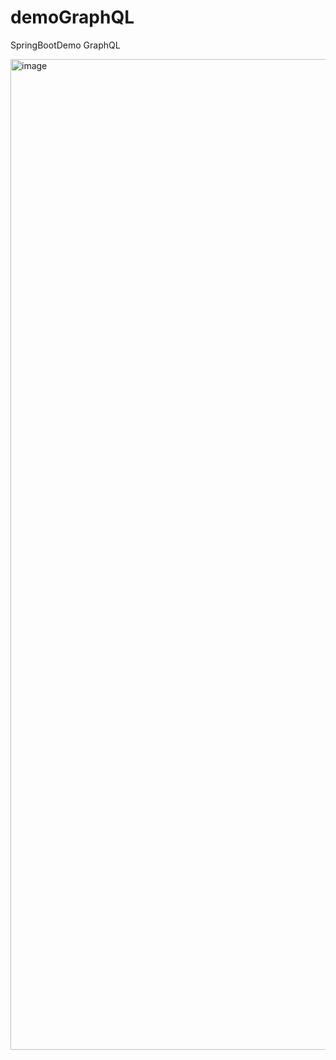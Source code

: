 # demoGraphQL
SpringBootDemo GraphQL

<img width="1585" alt="image" src="https://user-images.githubusercontent.com/30937037/233854949-068412e7-97b6-475b-90cd-c02764cc7640.png">
